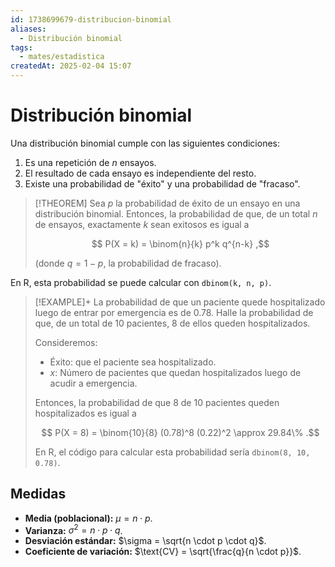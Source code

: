 ```yaml
---
id: 1738699679-distribucion-binomial
aliases:
  - Distribución binomial
tags:
  - mates/estadistica
createdAt: 2025-02-04 15:07
---
```


# Distribución binomial

Una distribución binomial cumple con las siguientes condiciones:

1. Es una repetición de $n$ ensayos.
2. El resultado de cada ensayo es independiente del resto.
3. Existe una probabilidad de "éxito" y una probabilidad de "fracaso".

> [!THEOREM]
> Sea $p$ la probabilidad de éxito de un ensayo en una distribución binomial. Entonces, la probabilidad de que, de un total $n$ de ensayos, exactamente $k$ sean exitosos es igual a
>
> $$
> P(X = k) = \binom{n}{k} p^k q^{n-k}
> ,$$
>
> (donde $q = 1 - p$, la probabilidad de fracaso).

En R, esta probabilidad se puede calcular con `dbinom(k, n, p)`.

> [!EXAMPLE]+
> La probabilidad de que un paciente quede hospitalizado luego de entrar por emergencia es de 0.78. Halle la probabilidad de que, de un total de 10 pacientes, 8 de ellos queden hospitalizados.
>
> Consideremos:
>
> - Éxito: que el paciente sea hospitalizado.
> - $x$: Número de pacientes que quedan hospitalizados luego de acudir a emergencia.
>
> Entonces, la probabilidad de que 8 de 10 pacientes queden hospitalizados es igual a
>
> $$
> P(X = 8) = \binom{10}{8} (0.78)^8 (0.22)^2 \approx 29.84\%
> .$$
>
> En R, el código para calcular esta probabilidad sería `dbinom(8, 10, 0.78)`.

## Medidas

- **Media (poblacional):** $\mu = n \cdot p$.
- **Varianza:** $\sigma^2 = n \cdot p \cdot q$.
- **Desviación estándar:** $\sigma = \sqrt{n \cdot p \cdot q}$.
- **Coeficiente de variación:** $\text{CV} = \sqrt{\frac{q}{n \cdot p}}$.
